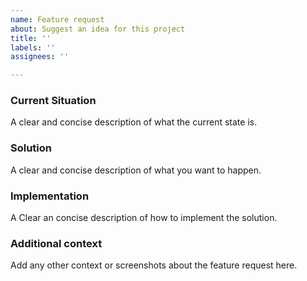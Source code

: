 ```yaml
---
name: Feature request
about: Suggest an idea for this project
title: ''
labels: ''
assignees: ''

---
```

 ### Current Situation
A clear and concise description of what the current state is.

### Solution
A clear and concise description of what you want to happen.

### Implementation
A Clear an concise description of how to implement the solution.

### Additional context
Add any other context or screenshots about the feature request here.
